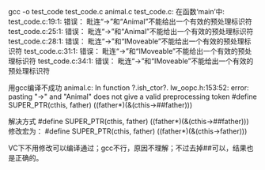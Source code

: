 gcc -o test_code test_code.c animal.c
test_code.c: 在函数‘main’中:
test_code.c:19:1: 错误： 毗连“->”和“Animal”不能给出一个有效的预处理标识符
test_code.c:25:1: 错误： 毗连“->”和“Animal”不能给出一个有效的预处理标识符
test_code.c:28:1: 错误： 毗连“->”和“IMoveable”不能给出一个有效的预处理标识符
test_code.c:31:1: 错误： 毗连“->”和“IMoveable”不能给出一个有效的预处理标识符
test_code.c:34:1: 错误： 毗连“->”和“IMoveable”不能给出一个有效的预处理标识符

用gcc编译不成功
animal.c: In function ?.ish_ctor?.
lw_oopc.h:153:52: error: pasting "->" and "Animal" does not give a valid preprocessing token
#define SUPER_PTR(cthis, father) ((father*)(&(cthis->##father))) 

解决方式
#define SUPER_PTR(cthis, father) ((father*)(&(cthis->##father)))
修改宏为：
#define SUPER_PTR(cthis, father) ((father*)(&(cthis->father)))

VC下不用修改可以编译通过；gcc不行，原因不理解；不过去掉##可以，结果也是正确的。 